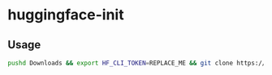 # huggingface-init

## Usage

```bash
pushd Downloads && export HF_CLI_TOKEN=REPLACE_ME && git clone https://github.com/ryanzigler/huggingface-init.git hf-init && cd hf-init && chmod +x init.sh && ./init.sh
```
